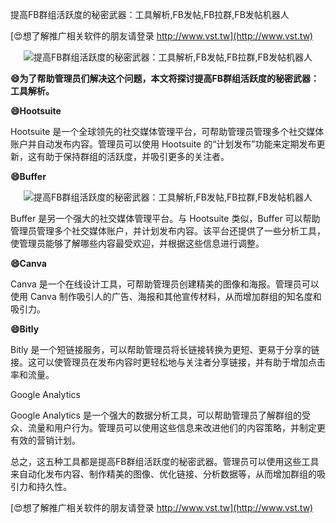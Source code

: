 提高FB群组活跃度的秘密武器：工具解析,FB发帖,FB拉群,FB发帖机器人

[😍想了解推广相关软件的朋友请登录 http://www.vst.tw](http://www.vst.tw)

 <center><img src="https://vst.tw/MP4/tuiguang/png/2.png" alt="提高FB群组活跃度的秘密武器：工具解析,FB发帖,FB拉群,FB发帖机器人"></center>

**😄为了帮助管理员们解决这个问题，本文将探讨提高FB群组活跃度的秘密武器：工具解析。**

**😄Hootsuite**

Hootsuite 是一个全球领先的社交媒体管理平台，可帮助管理员管理多个社交媒体账户并自动发布内容。管理员可以使用 Hootsuite 的“计划发布”功能来定期发布更新，这有助于保持群组的活跃度，并吸引更多的关注者。

**😄Buffer**

 <center><img src="https://vst.tw/MP4/tuiguang/png/1.png" alt="提高FB群组活跃度的秘密武器：工具解析,FB发帖,FB拉群,FB发帖机器人"></center>

Buffer 是另一个强大的社交媒体管理平台。与 Hootsuite 类似，Buffer 可以帮助管理员管理多个社交媒体账户，并计划发布内容。该平台还提供了一些分析工具，使管理员能够了解哪些内容最受欢迎，并根据这些信息进行调整。

**😄Canva**

Canva 是一个在线设计工具，可帮助管理员创建精美的图像和海报。管理员可以使用 Canva 制作吸引人的广告、海报和其他宣传材料，从而增加群组的知名度和吸引力。

**😄Bitly**

Bitly 是一个短链接服务，可以帮助管理员将长链接转换为更短、更易于分享的链接。这可以使管理员在发布内容时更轻松地与关注者分享链接，并有助于增加点击率和流量。

Google Analytics

Google Analytics 是一个强大的数据分析工具，可以帮助管理员了解群组的受众、流量和用户行为。管理员可以使用这些信息来改进他们的内容策略，并制定更有效的营销计划。

总之，这五种工具都是提高FB群组活跃度的秘密武器。管理员可以使用这些工具来自动化发布内容、制作精美的图像、优化链接、分析数据等，从而增加群组的吸引力和持久性。

[😍想了解推广相关软件的朋友请登录 http://www.vst.tw](http://www.vst.tw)



